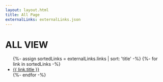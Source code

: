 ```yaml
---
layout: layout.html
title: All Page
externalLinks: externalLinks.json
---
```

# ALL VIEW #

<ul>
    {%- assign sortedLinks = externalLinks.links | sort: 'title' -%}
    {%- for link in sortedLinks -%}
        <li><a href="{{ link.url }}">{{ link.title }}</a></li>
    {%- endfor -%}
</ul>
